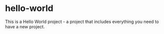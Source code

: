# hello-world
This is a Hello World project - a project that includes everything you need to have a new project.
